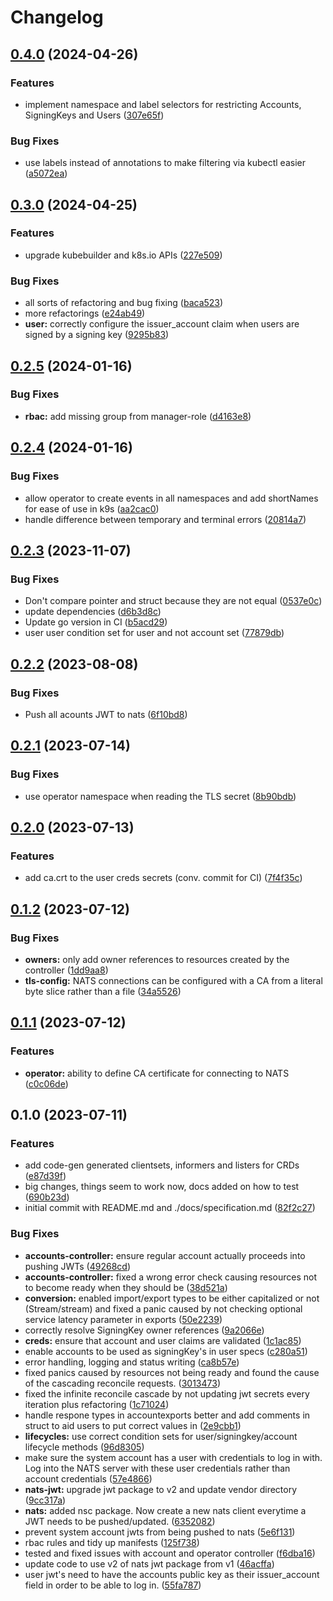 # Changelog

## [0.4.0](https://github.com/versori-oss/nats-account-operator/compare/v0.3.0...v0.4.0) (2024-04-26)


### Features

* implement namespace and label selectors for restricting Accounts, SigningKeys and Users ([307e65f](https://github.com/versori-oss/nats-account-operator/commit/307e65f5db263dd31c8a2e1ae2a893ce07cfb0d6))


### Bug Fixes

* use labels instead of annotations to make filtering via kubectl easier ([a5072ea](https://github.com/versori-oss/nats-account-operator/commit/a5072ea5d5906ccf49767c268fab06b2ee611ce5))

## [0.3.0](https://github.com/versori-oss/nats-account-operator/compare/v0.2.5...v0.3.0) (2024-04-25)


### Features

* upgrade kubebuilder and k8s.io APIs ([227e509](https://github.com/versori-oss/nats-account-operator/commit/227e509ce6d7b2108bad8c784c77e3e64172fab0))


### Bug Fixes

* all sorts of refactoring and bug fixing ([baca523](https://github.com/versori-oss/nats-account-operator/commit/baca523d2299d86e84da6c5987445831d2e1c68a))
* more refactorings ([e24ab49](https://github.com/versori-oss/nats-account-operator/commit/e24ab49cf503dd91205ccbd6a04d060cdab76956))
* **user:** correctly configure the issuer_account claim when users are signed by a signing key ([9295b83](https://github.com/versori-oss/nats-account-operator/commit/9295b8372cd33558f6df3e95ff5450ac371dce52))

## [0.2.5](https://github.com/versori-oss/nats-account-operator/compare/v0.2.4...v0.2.5) (2024-01-16)


### Bug Fixes

* **rbac:** add missing group from manager-role ([d4163e8](https://github.com/versori-oss/nats-account-operator/commit/d4163e8b35aff9cdc49594830c75689851a8cdf8))

## [0.2.4](https://github.com/versori-oss/nats-account-operator/compare/v0.2.3...v0.2.4) (2024-01-16)


### Bug Fixes

* allow operator to create events in all namespaces and add shortNames for ease of use in k9s ([aa2cac0](https://github.com/versori-oss/nats-account-operator/commit/aa2cac062c31e7ea38c18e626404811dce8cb41e))
* handle difference between temporary and terminal errors ([20814a7](https://github.com/versori-oss/nats-account-operator/commit/20814a7ba93951793354efb37fc0b6a5279cacb1))

## [0.2.3](https://github.com/versori-oss/nats-account-operator/compare/v0.2.2...v0.2.3) (2023-11-07)


### Bug Fixes

* Don't compare pointer and struct because they are not equal ([0537e0c](https://github.com/versori-oss/nats-account-operator/commit/0537e0c9aa5b3916db79c262ca9a5d58b6d7a57a))
* update dependencies ([d6b3d8c](https://github.com/versori-oss/nats-account-operator/commit/d6b3d8c00208e3a64a7c0625ebf2515fafb3fce7))
* Update go version in CI ([b5acd29](https://github.com/versori-oss/nats-account-operator/commit/b5acd292f71ac905be761d368bca5d0ca508709f))
* user user condition set for user and not account set ([77879db](https://github.com/versori-oss/nats-account-operator/commit/77879db41faae3d534c3af9e588ac2c2b24620ac))

## [0.2.2](https://github.com/versori-oss/nats-account-operator/compare/v0.2.1...v0.2.2) (2023-08-08)


### Bug Fixes

* Push  all acounts JWT to nats ([6f10bd8](https://github.com/versori-oss/nats-account-operator/commit/6f10bd8b4138b0aadf79daf26afea5e08c7d3ad4))

## [0.2.1](https://github.com/versori-oss/nats-account-operator/compare/v0.2.0...v0.2.1) (2023-07-14)


### Bug Fixes

* use operator namespace when reading the TLS secret ([8b90bdb](https://github.com/versori-oss/nats-account-operator/commit/8b90bdb738b2e79cf7e3958bdfbda925134f2aaa))

## [0.2.0](https://github.com/versori-oss/nats-account-operator/compare/v0.1.2...v0.2.0) (2023-07-13)


### Features

* add ca.crt to the user creds secrets (conv. commit for CI) ([7f4f35c](https://github.com/versori-oss/nats-account-operator/commit/7f4f35c9bbbf0a5b518dddabd6d1211562a5a18c))

## [0.1.2](https://github.com/versori-oss/nats-account-operator/compare/v0.1.1...v0.1.2) (2023-07-12)


### Bug Fixes

* **owners:** only add owner references to resources created by the controller ([1dd9aa8](https://github.com/versori-oss/nats-account-operator/commit/1dd9aa883c66b3e2bf52b71f990cff133b3a4173))
* **tls-config:** NATS connections can be configured with a CA from a literal byte slice rather than a file ([34a5526](https://github.com/versori-oss/nats-account-operator/commit/34a55265172f18775c97f6b7f8f9391c093fd641))

## [0.1.1](https://github.com/versori-oss/nats-account-operator/compare/v0.1.0...v0.1.1) (2023-07-12)


### Features

* **operator:** ability to define CA certificate for connecting to NATS ([c0c06de](https://github.com/versori-oss/nats-account-operator/commit/c0c06de5ca81c0a0d9b6df10927a63acd1a44784))

## 0.1.0 (2023-07-11)


### Features

* add code-gen generated clientsets, informers and listers for CRDs ([e87d39f](https://github.com/versori-oss/nats-account-operator/commit/e87d39f05d154de238c710f5975d92c7b3759801))
* big changes, things seem to work now, docs added on how to test ([690b23d](https://github.com/versori-oss/nats-account-operator/commit/690b23de47535456a85736e60e1890f8b8ea4d88))
* initial commit with README.md and ./docs/specification.md ([82f2c27](https://github.com/versori-oss/nats-account-operator/commit/82f2c27abaa9d87ae9ab4ad8338c507649289ea1))


### Bug Fixes

* **accounts-controller:** ensure regular account actually proceeds into pushing JWTs ([49268cd](https://github.com/versori-oss/nats-account-operator/commit/49268cd08cbc842604906374c4b2c7d3692a10e9))
* **accounts-controller:** fixed a wrong error check causing resources not to become ready when they should be ([38d521a](https://github.com/versori-oss/nats-account-operator/commit/38d521ad51685f1d45ac87f2c909e3003856dbbe))
* **conversion:** enabled import/export types to be either capitalized or not (Stream/stream) and fixed a panic caused by not checking optional service latency parameter in exports ([50e2239](https://github.com/versori-oss/nats-account-operator/commit/50e2239a3ce53f3fe81e63430969b9f733477efa))
* correctly resolve SigningKey owner references ([9a2066e](https://github.com/versori-oss/nats-account-operator/commit/9a2066e1e2ad48ef37f9ec0239d405a662b8682c))
* **creds:** ensure that account and user claims are validated ([1c1ac85](https://github.com/versori-oss/nats-account-operator/commit/1c1ac85f3c033dc12f0718ae63a90f62e45a2872))
* enable accounts to be used as signingKey's in user specs ([c280a51](https://github.com/versori-oss/nats-account-operator/commit/c280a519c75429702e818597f4121ca6b0fedf59))
* error handling, logging and status writing ([ca8b57e](https://github.com/versori-oss/nats-account-operator/commit/ca8b57e55902348a258d9db85c6968d2c3c828d3))
* fixed panics caused by resources not being ready and found the cause of the cascading reconcile requests. ([3013473](https://github.com/versori-oss/nats-account-operator/commit/301347309c041c69fec40822d3d68c1c5ec647a6))
* fixed the infinite reconcile cascade by not updating jwt secrets every iteration plus refactoring ([1c71024](https://github.com/versori-oss/nats-account-operator/commit/1c71024783972da5fedf184429343806929a8962))
* handle respone types in accountexports better and add comments in struct to aid users to put correct values in ([2e9cbb1](https://github.com/versori-oss/nats-account-operator/commit/2e9cbb1e015f6da550244370acc99d8ed9b627da))
* **lifecycles:** use correct condition sets for user/signingkey/account lifecycle methods ([96d8305](https://github.com/versori-oss/nats-account-operator/commit/96d83059327a521632ff5aa484677d0a54927728))
* make sure the system account has a user with credentials to log in with. Log into the NATS server with these user credentials rather than account credentials ([57e4866](https://github.com/versori-oss/nats-account-operator/commit/57e4866958b9046234269e0367da1c3232acd6c8))
* **nats-jwt:** upgrade jwt package to v2 and update vendor directory ([9cc317a](https://github.com/versori-oss/nats-account-operator/commit/9cc317a6381410319d6365acb1fee9e83bbee429))
* **nats:** added nsc package. Now create a new nats client everytime a JWT needs to be pushed/updated. ([6352082](https://github.com/versori-oss/nats-account-operator/commit/6352082b529152e8bc140ee49b8be0ab1010a5ba))
* prevent system account jwts from being pushed to nats ([5e6f131](https://github.com/versori-oss/nats-account-operator/commit/5e6f1312cf879792abdbf243da509d72df76c10b))
* rbac rules and tidy up manifests ([125f738](https://github.com/versori-oss/nats-account-operator/commit/125f7385dd98aa172e52b80c0abaad7974d0905c))
* tested and fixed issues with account and operator controller ([f6dba16](https://github.com/versori-oss/nats-account-operator/commit/f6dba169df4034c23d68d1f51590262d2cb82c4f))
* update code to use v2 of nats jwt package from v1 ([46acffa](https://github.com/versori-oss/nats-account-operator/commit/46acffae783d4910b7a59958c64084b87118dd4b))
* user jwt's need to have the accounts public key as their issuer_account field in order to be able to log in. ([55fa787](https://github.com/versori-oss/nats-account-operator/commit/55fa787129eec5622bc6ac035f27a8d6e8a48d86))
